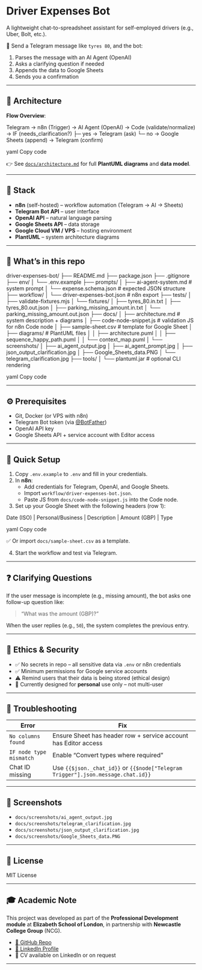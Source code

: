 # Driver Expenses Bot

A lightweight chat-to-spreadsheet assistant for self-employed drivers (e.g., Uber, Bolt, etc.).

💬 Send a Telegram message like `tyres 80`, and the bot:

1. Parses the message with an AI Agent (OpenAI)
2. Asks a clarifying question if needed
3. Appends the data to Google Sheets
4. Sends you a confirmation

---

## 🧠 Architecture

**Flow Overview**:

Telegram → n8n (Trigger) → AI Agent (OpenAI) → Code (validate/normalize)
→ IF (needs_clarification?) ├─ yes → Telegram (ask)
└─ no → Google Sheets (append) → Telegram (confirm)

yaml
Copy code

👉 See [`docs/architecture.md`](docs/architecture.md) for full **PlantUML diagrams** and **data model**.

---

## 🧰 Stack

- **n8n** (self-hosted) – workflow automation (Telegram → AI → Sheets)
- **Telegram Bot API** – user interface
- **OpenAI API** – natural language parsing
- **Google Sheets API** – data storage
- **Google Cloud VM / VPS** – hosting environment
- **PlantUML** – system architecture diagrams

---

## 📁 What’s in this repo

driver-expenses-bot/
├── README.md
├── package.json
├── .gitignore
├── env/
│ └── .env.example
├── prompts/
│ ├── ai-agent-system.md # system prompt
│ └── expense.schema.json # expected JSON structure
├── workflow/
│ └── driver-expenses-bot.json # n8n export
├── tests/
│ ├── validate-fixtures.mjs
│ └── fixtures/
│ ├── tyres_80.in.txt
│ ├── tyres_80.out.json
│ ├── parking_missing_amount.in.txt
│ └── parking_missing_amount.out.json
├── docs/
│ ├── architecture.md # system description + diagrams
│ ├── code-node-snippet.js # validation JS for n8n Code node
│ ├── sample-sheet.csv # template for Google Sheet
│ ├── diagrams/ # PlantUML files
│ │ ├── architecture.puml
│ │ ├── sequence_happy_path.puml
│ │ └── context_map.puml
│ └── screenshots/
│ ├── ai_agent_output.jpg
│ ├── ai_agent_prompt.jpg
│ ├── json_output_clarification.jpg
│ ├── Google_Sheets_data.PNG
│ └── telegram_clarification.jpg
├── tools/
│ └── plantuml.jar # optional CLI rendering

yaml
Copy code

---

## ⚙️ Prerequisites

- Git, Docker (or VPS with n8n)
- Telegram Bot token (via [@BotFather](https://t.me/BotFather))
- OpenAI API key
- Google Sheets API + service account with Editor access

---

## 🚀 Quick Setup

1. Copy `.env.example` to `.env` and fill in your credentials.
2. In **n8n**:
   - Add credentials for Telegram, OpenAI, and Google Sheets.
   - Import `workflow/driver-expenses-bot.json`.
   - Paste JS from `docs/code-node-snippet.js` into the Code node.
3. Set up your Google Sheet with the following headers (row 1):

Date (ISO) | Personal/Business | Description | Amount (GBP) | Type

yaml
Copy code

✅ Or import `docs/sample-sheet.csv` as a template.

4. Start the workflow and test via Telegram.

---

## ❓ Clarifying Questions

If the user message is incomplete (e.g., missing amount), the bot asks one follow-up question like:

> “What was the amount (GBP)?”

When the user replies (e.g., `50`), the system completes the previous entry.

---

## 🔐 Ethics & Security

- ✅ No secrets in repo – all sensitive data via `.env` or n8n credentials
- ✅ Minimum permissions for Google service accounts
- ⚠️ Remind users that their data is being stored (ethical design)
- 🛑 Currently designed for **personal** use only – not multi-user

---

## 🧪 Troubleshooting

| Error | Fix |
|------|-----|
| `No columns found` | Ensure Sheet has header row + service account has Editor access |
| `IF node type mismatch` | Enable “Convert types where required” |
| Chat ID missing | Use `{{$json._chat_id}}` or `{{$node["Telegram Trigger"].json.message.chat.id}}` |

---

## 📸 Screenshots

- `docs/screenshots/ai_agent_output.jpg`
- `docs/screenshots/telegram_clarification.jpg`
- `docs/screenshots/json_output_clarification.jpg`
- `docs/screenshots/Google_Sheets_data.PNG`

---

## 📄 License

MIT License

---

## 🎓 Academic Note

This project was developed as part of the **Professional Development module** at **Elizabeth School of London**, in partnership with **Newcastle College Group** (NCG).

- [🔗 GitHub Repo](https://github.com/NicSterian/driver-expenses-bot)
- [🔗 LinkedIn Profile](https://www.linkedin.com/in/your-link-here)
- 📎 CV available on LinkedIn or on request

---
